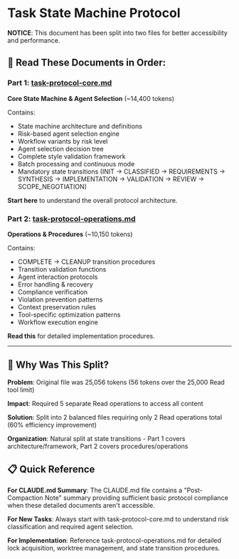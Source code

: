 # Task State Machine Protocol

**NOTICE**: This document has been split into two files for better accessibility and performance.

## 📖 Read These Documents in Order:

### Part 1: [task-protocol-core.md](task-protocol-core.md)
**Core State Machine & Agent Selection** (~14,400 tokens)

Contains:
- State machine architecture and definitions
- Risk-based agent selection engine
- Workflow variants by risk level
- Agent selection decision tree
- Complete style validation framework
- Batch processing and continuous mode
- Mandatory state transitions (INIT → CLASSIFIED → REQUIREMENTS → SYNTHESIS → IMPLEMENTATION → VALIDATION → REVIEW → SCOPE_NEGOTIATION)

**Start here** to understand the overall protocol architecture.

### Part 2: [task-protocol-operations.md](task-protocol-operations.md)
**Operations & Procedures** (~10,150 tokens)

Contains:
- COMPLETE → CLEANUP transition procedures
- Transition validation functions
- Agent interaction protocols
- Error handling & recovery
- Compliance verification
- Violation prevention patterns
- Context preservation rules
- Tool-specific optimization patterns
- Workflow execution engine

**Read this** for detailed implementation procedures.

---

## 🚨 Why Was This Split?

**Problem**: Original file was 25,056 tokens (56 tokens over the 25,000 Read tool limit)

**Impact**: Required 5 separate Read operations to access all content

**Solution**: Split into 2 balanced files requiring only 2 Read operations total (60% efficiency improvement)

**Organization**: Natural split at state transitions - Part 1 covers architecture/framework, Part 2 covers procedures/operations

## 📋 Quick Reference

**For CLAUDE.md Summary**: The CLAUDE.md file contains a "Post-Compaction Note" summary providing sufficient basic protocol compliance when these detailed documents aren't accessible.

**For New Tasks**: Always start with task-protocol-core.md to understand risk classification and required agent selection.

**For Implementation**: Reference task-protocol-operations.md for detailed lock acquisition, worktree management, and state transition procedures.
